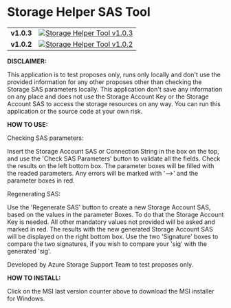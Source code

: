# Storage Helper SAS Tool

<table>

  </tr>
    <tr>
    <td>
	<b>
		v1.0.3
    </b>
	</td>    
    <td>
		<a href="https://github.com/LuisFilipe236/Storage-Helper-SAS-Tool/releases/download/v1.0.3/Storage.Helper.SAS.Tool.Installer.msi">
			<img alt="Storage Helper Tool v1.0.3" src="https://img.shields.io/github/downloads/LuisFilipe236/Storage-Helper-SAS-Tool/v1.0.3/total?label=downloads_v1.0.2">
		</a>
<!--
		<a href="https://github.com/LuisFilipe236/Storage-Helper-SAS-Tool/releases/download/v1.0.3/Storage.Helper.SAS.Tool.Installer.msi">
			<img alt="Storage Helper Tool v1.0.3" src="https://img.shields.io/github/downloads/LuisFilipe236/Storage-Helper-SAS-Tool/v1.0.3/Storage.Helper.SAS.Tool.Installer.msi?label=downloads_v1.0.3">
		</a>
//-->
    </td>
  </tr>

  <tr>
    <td>
	<b>
		v1.0.2
    </b>
	</td>    
    <td>
<!--
		<a href="./"><img alt="GitHub Releases (by Asset)" src="https://img.shields.io/github/downloads/LuisFilipe236/Storage-Helper-SAS-Tool/v1.0.2/total?label=downloads"></a>
		<a href="1.txt"><img alt="GitHub Releases (by Asset)" src="https://img.shields.io/github/downloads/LuisFilipe236/Storage-Helper-SAS-Tool/v1.0.2/1.txt?label=downloads"></a>
//-->
		<a href="https://github.com/LuisFilipe236/Storage-Helper-SAS-Tool/releases/download/v1.0.2/Storage.Helper.SAS.Tool.Installer.msi">
			<img alt="Storage Helper Tool v1.0.2" src="https://img.shields.io/github/downloads/LuisFilipe236/Storage-Helper-SAS-Tool/v1.0.2/total?label=downloads_v1.0.2">
		</a>
    </td>

</table>



<b>DISCLAIMER:</b>

This application is to test proposes only, runs only locally and don't use the provided information for any other proposes other than checking the Storage SAS parameters locally.
This application don't save any information on any place and does not use the Storage Account Key or the Storage Account SAS to access the storage resources on any way.
You can run this application or the source code at your own risk.



<b>HOW TO USE:</b>

Checking SAS parameters:

Insert the Storage Account SAS or Connection String in the box on the top, and use the 'Check SAS Parameters' button to validate all the fields.
Check the results on the left bottom box. The parameter boxes will be filled with the readed parameters.
Any errors will be marked with '-->' and the parameter boxes in red.

Regenerating SAS:

Use the 'Regenerate SAS' button to create a new Storage Account SAS, based on the values in the parameter Boxes.
To do that the Storage Account Key is needed. All other mandatory values not provided will be asked and marked in red.
The results with the new generated Storage Account SAS will be displayed on the right bottom box.
Use the two 'Signature' boxes to compare the two signatures, if you wish to compare your 'sig' with the generated 'sig'.

Developed by Azure Storage Support Team to test proposes only.

 
  
<b>HOW TO INSTALL:</b>

Click on the MSI last version counter above to download the MSI installer for Windows.




